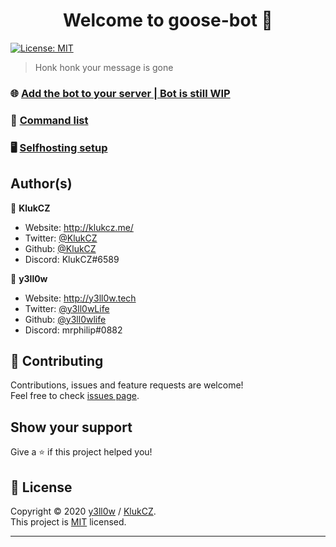 <h1 align="center">Welcome to goose-bot 👋</h1>
<p>
  <a href="https://github.com/TestersQTs/goose-bot/blob/master/LICENSE" target="_blank">
    <img alt="License: MIT" src="https://img.shields.io/badge/License-MIT-yellow.svg" />
  </a>
</p>

> Honk honk your message is gone

### 🌐 [Add the bot to your server | Bot is still WIP](https://www.youtube.com/watch?v=dQw4w9WgXcQ)

### 📄 [Command list](https://github.com/TestersQTs/goose-bot/blob/master/CommandList.md)

### 🖥️ [Selfhosting setup](https://github.com/TestersQTs/goose-bot/blob/master/Selfhostbot.md)

## Author(s)

👤 **KlukCZ**

- Website: http://klukcz.me/
- Twitter: [@KlukCZ](https://twitter.com/KlukCZ)
- Github: [@KlukCZ](https://github.com/KlukCZ)
- Discord: KlukCZ#6589

👤 **y3ll0w**

- Website: http://y3ll0w.tech
- Twitter: [@y3ll0wLife](https://twitter.com/y3ll0wLife)
- Github: [@y3ll0wlife](https://github.com/y3ll0wlife)
- Discord: mrphilip#0882

## 🤝 Contributing

Contributions, issues and feature requests are welcome!<br />Feel free to check [issues page](https://github.com/TestersQTs/goose-bot/issues).

## Show your support

Give a ⭐️ if this project helped you!

## 📝 License

Copyright © 2020 [y3ll0w](https://github.com/y3ll0wlife) / [KlukCZ](https://github.com/KlukCZ).<br />
This project is [MIT](https://github.com/TestersQTs/goose-bot/blob/master/LICENSE) licensed.

---

<!---
This README was generated with ❤️ by [readme-md-generator](https://github.com/kefranabg/readme-md-generator)
--->
